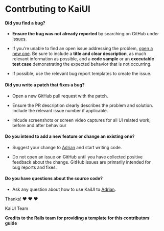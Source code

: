 # Contrbuting to KaiUI

#### **Did you find a bug?**

* **Ensure the bug was not already reported** by searching on GitHub under [Issues](https://github.com/AdrianMachado/KaiUI/issues).

* If you're unable to find an open issue addressing the problem, [open a new one](https://github.com/AdrianMachado/KaiUI/issues/new). Be sure to include a **title and clear description**, as much relevant information as possible, and a **code sample** or an **executable test case** demonstrating the expected behavior that is not occurring.

* If possible, use the relevant bug report templates to create the issue.

#### **Did you write a patch that fixes a bug?**

* Open a new GitHub pull request with the patch.

* Ensure the PR description clearly describes the problem and solution. Include the relevant issue number if applicable.

* Inlcude screenshots or screen video captures for all UI related work, before and after behaviour

#### **Do you intend to add a new feature or change an existing one?**

* Suggest your change to [Adrian](https://github.com/AdrianMachado) and start writing code.

* Do not open an issue on GitHub until you have collected positive feedback about the change. GitHub issues are primarily intended for bug reports and fixes.

#### **Do you have questions about the source code?**

* Ask any question about how to use KaiUI to [Adrian](https://github.com/AdrianMachado).

Thanks! :heart: :heart: :heart:

KaiUI Team

__Credits to the Rails team for providing a template for this contributors guide__
